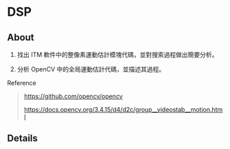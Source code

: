 # DSP

## About

1. 找出 ITM 軟件中的整像素運動估計模塊代碼，並對搜索過程做出簡要分析。

2. 分析 OpenCV 中的全局運動估計代碼，並描述其過程。

Reference

>
> https://github.com/opencv/opencv
> 
> https://docs.opencv.org/3.4.15/d4/d2c/group__videostab__motion.html
>

## Details




